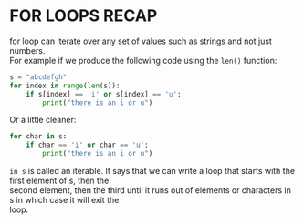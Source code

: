 # FOR LOOPS RECAP

for loop can iterate over any set of values such as strings and not just numbers.\
For example if we produce the following code using the `len()` function:

```python
s = "abcdefgh"
for index in range(len(s)):
    if s[index] == 'i' or s[index] == 'u':
        print("there is an i or u")
```

Or a little cleaner:
```python
for char in s: 
    if char == 'i' or char == 'u':
        print("there is an i or u")
```

`in s` is called an iterable. It says that we can write a loop that starts with the first element of s, then the\
second element, then the third until it runs out of elements or characters in s in which case it will exit the\
loop.
